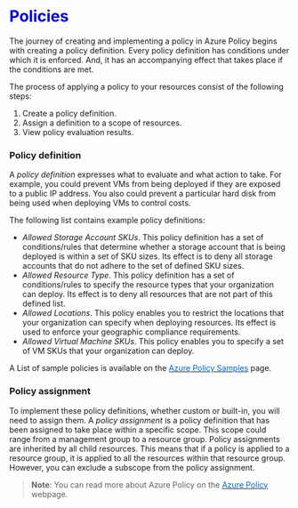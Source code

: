 <h1><strong><span style="color: #0000CD;">Policies</span></strong></h1>


The journey of creating and implementing a policy in Azure Policy begins with creating a policy definition. Every policy definition has conditions under which it is enforced. And, it has an accompanying effect that takes place if the conditions are met.

The process of applying a policy to your resources consist of the following steps:

1. Create a policy definition.
2. Assign a definition to a scope of resources.
3. View policy evaluation results.


### Policy definition

A *policy definition* expresses what to evaluate and what action to take. For example, you could prevent VMs from being deployed if they are exposed to a public IP address. You also could prevent a particular hard disk from being used when deploying VMs to control costs.

The following list contains example policy definitions:

- *Allowed Storage Account SKUs*. This policy definition has a set of conditions/rules that determine whether a storage account that is being deployed is within a set of SKU sizes. Its effect is to deny all storage accounts that do not adhere to the set of defined SKU sizes.
- *Allowed Resource Type*. This policy definition has a set of conditions/rules to specify the resource types that your organization can deploy. Its effect is to deny all resources that are not part of this defined list.
- *Allowed Locations*. This policy enables you to restrict the locations that your organization can specify when deploying resources. Its effect is used to enforce your geographic compliance requirements.
- *Allowed Virtual Machine SKUs*. This policy enables you to specify a set of VM SKUs that your organization can deploy.

A List of sample policies is available on the <a href="https://docs.microsoft.com/en-us/azure/governance/policy/samples/
" target="_blank"><span style="color: #0066cc;" color="#0066cc">Azure Policy Samples</span></a> page.

### Policy assignment
To implement these policy definitions, whether custom or built-in, you will need to assign them. A *policy assignment* is a policy definition that has been assigned to take place within a specific scope. This scope could range from a management group to a resource group. Policy assignments are inherited by all child resources. This means that if a policy is applied to a resource group, it is applied to all the resources within that resource group. However, you can exclude a subscope from the policy assignment.





> **Note**: You can read more about Azure Policy on the <a href="https://azure.microsoft.com/en-us/services/azure-policy/
" target="_blank"><span style="color: #0066cc;" color="#0066cc">Azure Policy</span></a> webpage.
